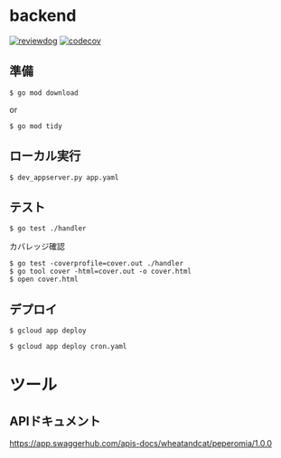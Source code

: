# backend

[![reviewdog](https://github.com/wheatandcat/PeperomiaBackend/workflows/reviewdog/badge.svg?branch=master&event=push)](https://github.com/wheatandcat/PeperomiaBackend/actions?query=workflow%3Areviewdog+event%3Apush+branch%3Amaster) [![codecov](https://codecov.io/gh/wheatandcat/PeperomiaBackend/branch/master/graph/badge.svg)](https://codecov.io/gh/wheatandcat/PeperomiaBackend)

## 準備

```
$ go mod download
```

or

```
$ go mod tidy
```


## ローカル実行

```
$ dev_appserver.py app.yaml
```

## テスト

```
$ go test ./handler
```


カバレッジ確認

```
$ go test -coverprofile=cover.out ./handler
$ go tool cover -html=cover.out -o cover.html
$ open cover.html
```

## デプロイ

```
$ gcloud app deploy
```

```
$ gcloud app deploy cron.yaml
```

# ツール

## APIドキュメント

https://app.swaggerhub.com/apis-docs/wheatandcat/peperomia/1.0.0
